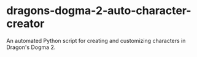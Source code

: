 # dragons-dogma-2-auto-character-creator
An automated Python script for creating and customizing characters in Dragon's Dogma 2. 
